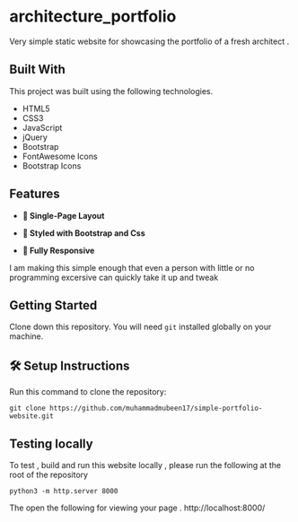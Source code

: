 # architecture_portfolio

Very simple static website for showcasing the portfolio of a fresh architect . 

## **Built With**

This project was built using the following technologies.

- HTML5
- CSS3
- JavaScript
- jQuery
- Bootstrap
- FontAwesome Icons
- Bootstrap Icons

## **Features**

- **📖 Single-Page Layout**

- **🎨 Styled with Bootstrap and Css**

- **📱 Fully Responsive**


    
    

I am making this simple enough that even a person with little or no programming excersive can quickly take it up and tweak 




## **Getting Started**

Clone down this repository. You will need `git` installed globally on your machine.

## 🛠 Setup Instructions

Run this command to clone the repository: 

    git clone https://github.com/muhammadmubeen17/simple-portfolio-website.git


## **Testing locally**
To test , build and run this website locally , please run the following at the root of the repository 

```
python3 -m http.server 8000
```

The open the following for viewing your page .
http://localhost:8000/
